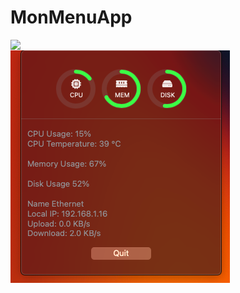 # MonMenuApp


<img src="https://i.hizliresim.com/5gs7i7z.png" align="left" />
<br />
<img src="https://raw.githubusercontent.com/dogukangokova/MonMenuApp/main/Screenshot1.png" align="left" />
